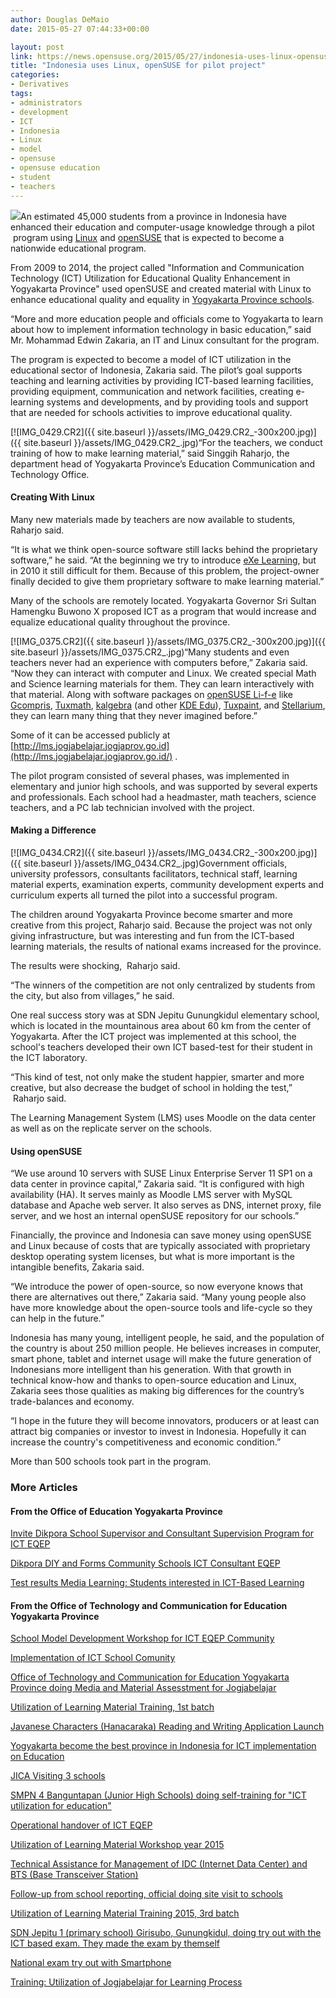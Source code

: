 ```yaml
---
author: Douglas DeMaio
date: 2015-05-27 07:44:33+00:00

layout: post
link: https://news.opensuse.org/2015/05/27/indonesia-uses-linux-opensuse-for-pilot-project/
title: "Indonesia uses Linux, openSUSE for pilot project"
categories:
- Derivatives
tags:
- administrators
- development
- ICT
- Indonesia
- Linux
- model
- opensuse
- opensuse education
- student
- teachers
---
```

![](https://en.opensuse.org/images/6/65/Edu-suse_life-cd.png)An estimated 45,000 students from a province in Indonesia have enhanced their education and computer-usage knowledge through a pilot  program using [Linux](http://www.linuxfoundation.org/) and [openSUSE](https://www.opensuse.org/en/) that is expected to become a nationwide educational program.

From 2009 to 2014, the project called "Information and Communication Technology (ICT) Utilization for Educational Quality Enhancement in Yogyakarta Province" used openSUSE and created material with Linux to enhance educational quality and equality in [Yogyakarta Province schools](http://ict-eqep.com/locations/map_350.html).

“More and more education people and officials come to Yogyakarta to learn about how to implement information technology in basic education,” said Mr. Mohammad Edwin Zakaria, an IT and Linux consultant for the program.

The program is expected to become a model of ICT utilization in the educational sector of Indonesia, Zakaria said. The pilot’s goal supports teaching and learning activities by providing ICT-based learning facilities, providing equipment, communication and network facilities, creating e-learning systems and developments, and by providing tools and support that are needed for schools activities to improve educational quality.

<!-- more -->[![IMG_0429.CR2]({{ site.baseurl }}/assets/IMG_0429.CR2_-300x200.jpg)]({{ site.baseurl }}/assets/IMG_0429.CR2_.jpg)“For the teachers, we conduct training of how to make learning material,” said Singgih Raharjo, the department head of Yogyakarta Province’s Education Communication and Technology Office.


#### Creating With Linux


Many new materials made by teachers are now available to students, Raharjo said.

“It is what we think open-source software still lacks behind the proprietary software,” he said. “At the beginning we try to introduce [eXe Learning](http://exelearning.org/), but in 2010 it still difficult for them. Because of this problem, the project-owner finally decided to give them proprietary software to make learning material.”

Many of the schools are remotely located. Yogyakarta Governor Sri Sultan Hamengku Buwono X proposed ICT as a program that would increase and equalize educational quality throughout the province.

[![IMG_0375.CR2]({{ site.baseurl }}/assets/IMG_0375.CR2_-300x200.jpg)]({{ site.baseurl }}/assets/IMG_0375.CR2_.jpg)“Many students and even teachers never had an experience with computers before,” Zakaria said. “Now they can interact with computer and Linux. We created special Math and Science learning materials for them. They can learn interactively with that material. Along with software packages on [openSUSE Li-f-e](http://www.opensuse-education.org/) like [Gcompris](http://gcompris.net/index-en.html), [Tuxmath](http://tux4kids.alioth.debian.org/tuxmath/), [kalgebra](https://edu.kde.org/kalgebra/) (and other [KDE Edu](https://edu.kde.org/)), [Tuxpaint](http://www.tuxpaint.org/), and [Stellarium](http://www.stellarium.org/en/), they can learn many thing that they never imagined before.”

Some of it can be accessed publicly at [http://lms.jogjabelajar.jogjaprov.go.id](http://lms.jogjabelajar.jogjaprov.go.id/) .

The pilot program consisted of several phases, was implemented in elementary and junior high schools, and was supported by several experts and professionals. Each school had a headmaster, math teachers, science teachers, and a PC lab technician involved with the project.


#### Making a Difference


[![IMG_0434.CR2]({{ site.baseurl }}/assets/IMG_0434.CR2_-300x200.jpg)]({{ site.baseurl }}/assets/IMG_0434.CR2_.jpg)Government officials, university professors, consultants facilitators, technical staff, learning material experts, examination experts, community development experts and curriculum experts all turned the pilot into a successful program.

The children around Yogyakarta Province become smarter and more creative from this project, Raharjo said. Because the project was not only giving infrastructure, but was interesting and fun from the ICT-based learning materials, the results of national exams increased for the province.

The results were shocking,  Raharjo said.

“The winners of the competition are not only centralized by students from the city, but also from villages,” he said.

One real success story was at SDN Jepitu Gunungkidul elementary school, which is located in the mountainous area about 60 km from the center of Yogyakarta. After the ICT project was implemented at this school, the school's teachers developed their own ICT based-test for their student in the ICT laboratory.

“This kind of test, not only make the student happier, smarter and more creative, but also decrease the budget of school in holding the test,”  Raharjo said.

The Learning Management System (LMS) uses Moodle on the data center as well as on the replicate server on the schools.


#### Using openSUSE


“We use around 10 servers with SUSE Linux Enterprise Server 11 SP1 on a data center in province capital,” Zakaria said. “It is configured with high availability (HA). It serves mainly as Moodle LMS server with MySQL database and Apache web server. It also serves as DNS, internet proxy, file server, and we host an internal openSUSE repository for our schools.”

Financially, the province and Indonesia can save money using openSUSE and Linux because of costs that are typically associated with proprietary desktop operating system licenses, but what is more important is the intangible benefits, Zakaria said.

“We introduce the power of open-source, so now everyone knows that there are alternatives out there,” Zakaria said. “Many young people also have more knowledge about the open-source tools and life-cycle so they can help in the future.”

Indonesia has many young, intelligent people, he said, and the population of the country is about 250 million people. He believes increases in computer, smart phone, tablet and internet usage will make the future generation of Indonesians more intelligent than his generation. With that growth in technical know-how and thanks to open-source education and Linux, Zakaria sees those qualities as making big differences for the country’s trade-balances and economy.

“I hope in the future they will become innovators, producers or at least can attract big companies or investor to invest in Indonesia. Hopefully it can increase the country's competitiveness and economic condition.”

More than 500 schools took part in the program.


### More Articles




#### From the Office of Education Yogyakarta Province


[Invite Dikpora School Supervisor and Consultant Supervision Program for ICT EQEP](http://www.pendidikan-diy.go.id/dinas_v4/?view=v_berita&id_sub=2777)

[Dikpora DIY and Forms Community Schools ICT Consultant EQEP](http://www.pendidikan-diy.go.id/dinas_v4/?view=v_berita&id_sub=2996)

[Test results Media Learning: Students interested in ICT-Based Learning](http://www.pendidikan-diy.go.id/dinas_v4/?view=v_berita&id_sub=2761)


#### From the Office of Technology and Communication for Education Yogyakarta Province


[School Model Development Workshop for ICT EQEP Community](http://btkp-diy.or.id/info/eqep/559/)

[Implementation of ICT School Comunity](http://btkp-diy.or.id/info/eqep/561)

[Office of Technology and Communication for Education Yogyakarta Province doing Media and Material Assesstment for Jogjabelajar](http://btkp-diy.or.id/info/eqep/562)

[Utilization of Learning Material Training, 1st batch](http://btkp-diy.or.id/info/eqep/569)

[Javanese Characters (Hanacaraka) Reading and Writing Application Launch](http://btkp-diy.or.id/info/eqep/592)

[Yogyakarta become the best province in Indonesia for ICT implementation on Education](http://btkp-diy.or.id/info/eqep/593)

[JICA Visiting 3 schools](http://btkp-diy.or.id/info/eqep/596)

[SMPN 4 Banguntapan (Junior High Schools) doing self-training for "ICT utilization for education"](http://btkp-diy.or.id/info/eqep/607)

[Operational handover of ICT EQEP](http://btkp-diy.or.id/info/eqep/609)

[Utilization of Learning Material Workshop year 2015](http://btkp-diy.or.id/info/eqep/610)

[Technical Assistance for Management of IDC (Internet Data Center) and BTS (Base Transceiver Station)](http://btkp-diy.or.id/info/eqep/611)

[Follow-up from school reporting, official doing site visit to schools](http://btkp-diy.or.id/info/eqep/614)

[Utilization of Learning Material Training 2015, 3rd batch](http://btkp-diy.or.id/info/eqep/617)

[SDN Jepitu 1 (primary school) Girisubo, Gunungkidul, doing try out with the ICT based exam. They made the exam by themself](http://btkp-diy.or.id/info/eqep/621)

[National exam try out with Smartphone](http://btkp-diy.or.id/info/eqep/624)

[Training: Utilization of Jogjabelajar for Learning Process](http://btkp-diy.or.id/info/eqep/626)		
